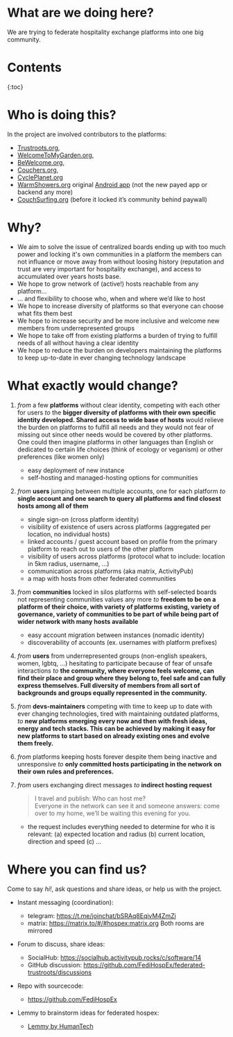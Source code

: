 # What are we doing here? 

We are trying to federate hospitality exchange platforms into one big community.

# Contents

{:toc}

# Who is doing this? 

In the project are involved contributors to the platforms:
- [Trustroots.org](https://Trustroots.org), 
- [WelcomeToMyGarden.org](https://WelcomeToMyGarden.org), 
- [BeWelcome.org](https://BeWelcome.org), 
- [Couchers.org](https://Couchers.org), 
- [CyclePlanet.org](https://CyclePlanet.org)
- [WarmShowers.org](https://WarmShowers.org) original [Android app](https://github.com/warmshowers/wsandroid) (not the new payed app or backend any more)
- [CouchSurfing.org](https://CouchSurfing.org) (before it locked it’s community behind paywall)


# Why?

* We aim to solve the issue of centralized boards ending up with too much power and locking it's own communities in a platform the members can not influance or move away from without loosing history (reputation and trust are very important for hospitality exchange), and access to accumulated over years hosts base.
* We hope to grow network of (active!) hosts reachable from any platform…
* … and flexibility to choose who, when and where we’d like to host
* We hope to increase diversity of platforms so that everyone can choose what fits them best
* We hope to increase security and be more inclusive and welcome new members from underrepresented groups
* We hope to take off from existing platforms a burden of trying to fulfill needs of all without having a clear identity
* We hope to reduce the burden on developers maintaining the platforms to keep up-to-date in ever changing technology landscape


# What exactly would change?

1. *from* a few **platforms** without clear identity, competing with each other for users
   *to* the **bigger diversity of platforms with their own specific identity developed. Shared access to wide base of hosts** would relieve the burden on platforms to fulfill all needs and they would not fear of missing out since other needs would be covered by other platforms. One could then imagine platforms in other languages than English or dedicated to certain life choices (think of ecology or veganism) or other preferences (like women only)
   - easy deployment of new instance
   - self-hosting and managed-hosting options for communities

1. *from* **users** jumping between multiple accounts, one for each platform
   *to* **single account and one search to query all platforms and find closest hosts among all of them**
   - single sign-on (cross platform identity)
   - visibility of existence of users across platforms (aggregated per location, no individual hosts)
   - linked accounts / guest account based on profile from the primary platform to reach out to users of the other platform
   - visibility of users across platforms (protocol what to include: location in 5km radius, username, …)
   - communication across platforms (aka matrix, ActivityPub)
   - a map with hosts from other federated communities

1. *from* **communities** locked in silos platforms with self-selected boards not representing communities values any more 
   *to* **freedom to be on a platform of their choice, with variety of platforms existing, variety of governance, variety of communities to be part of while being part of wider network with many hosts available**
   - easy account migration between instances (nomadic identity)
   - discoverability of accounts (ex. usernames with platform prefixes)

1. *from* **users** from underrepresented groups (non-english speakers, women, lgbtq, …) hesitating to participate because of fear of unsafe interactions
   *to* **the community, where everyone feels welcome, can find their place and group where they belong to, feel safe and can fully express themselves. Full diversity of members from all sort of backgrounds and groups equally represented in the community.**

1. *from* **devs-maintainers** competing with time to keep up to date with ever changing technologies, tired with maintaining outdated platforms,
   *to* **new platforms emerging every now and then with fresh ideas, energy and tech stacks. This can be achieved by making it easy for new platforms to start based on already existing ones and evolve them freely.**

1. *from* platforms keeping hosts forever despite them being inactive and unresponsive
   *to* **only committed hosts participating in the network on their own rules and preferences.**

1. *from* users exchanging direct messages 
   *to* **indirect hosting request**

   > I travel and publish: Who can host me? \
   > Everyone in the network can see it and someone answers: come over to my home, we’ll be waiting this evening for you.
   
   - the request includes everything needed to determine for who it is relevant: (a) expected location and radius (b) current location, direction and speed (c) …

# Where you can find us?

Come to say *hi!*, ask questions and share ideas, or help us with the project.

* Instant messaging (coordination):
  - telegram: https://t.me/joinchat/bSRAq8EqivM4ZmZi
  - matrix: https://matrix.to/#/#hospex:matrix.org
Both rooms are mirrored

* Forum to discuss, share ideas:
  - SocialHub: https://socialhub.activitypub.rocks/c/software/14
  - GitHub discussion: https://github.com/FediHospEx/federated-trustroots/discussions

* Repo with sourcecode:
  - https://github.com/FediHospEx

* Lemmy to brainstorm ideas for federated hospex:
  - [Lemmy by HumanTech](https://lemmy.ml/post/66076)
